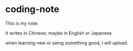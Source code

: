 # coding-note
This is my note.

It writes in Chinese; maybe in English or Japanese

when learning new or seing something good, I will upload.
